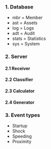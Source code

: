 ### 1. Database
- mbr = Member
- ast = Assets
- log = Logs
- adt = Audit
- stats = Statistics
- sys = System

### 2. Server  
#### 2.1 Receiver
#### 2.2 Classifier
#### 2.3 Calculator
#### 2.4 Generator

### 3. Event types  
- Startup  
- Shock  
- Speeding  
- Proximity